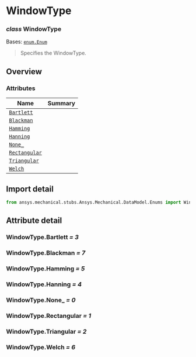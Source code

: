 <a id="windowtype"></a>

# WindowType

<a id="WindowType"></a>

### *class* WindowType

Bases: [`enum.Enum`](https://docs.python.org/3/library/enum.html#enum.Enum)

> Specifies the WindowType.

> <!-- !! processed by numpydoc !! -->

<a id="overview"></a>

## Overview

### Attributes

| Name | Summary |
|------------------------------------------|----|
| [`Bartlett`](#WindowType.Bartlett)       |    |
| [`Blackman`](#WindowType.Blackman)       |    |
| [`Hamming`](#WindowType.Hamming)         |    |
| [`Hanning`](#WindowType.Hanning)         |    |
| [`None_`](#WindowType.None_)             |    |
| [`Rectangular`](#WindowType.Rectangular) |    |
| [`Triangular`](#WindowType.Triangular)   |    |
| [`Welch`](#WindowType.Welch)             |    |

<a id="import-detail"></a>

## Import detail

```python
from ansys.mechanical.stubs.Ansys.Mechanical.DataModel.Enums import WindowType
```

<a id="attribute-detail"></a>

## Attribute detail

<a id="WindowType.Bartlett"></a>

### WindowType.Bartlett *= 3*

<a id="WindowType.Blackman"></a>

### WindowType.Blackman *= 7*

<a id="WindowType.Hamming"></a>

### WindowType.Hamming *= 5*

<a id="WindowType.Hanning"></a>

### WindowType.Hanning *= 4*

<a id="WindowType.None_"></a>

### WindowType.None_ *= 0*

<a id="WindowType.Rectangular"></a>

### WindowType.Rectangular *= 1*

<a id="WindowType.Triangular"></a>

### WindowType.Triangular *= 2*

<a id="WindowType.Welch"></a>

### WindowType.Welch *= 6*
